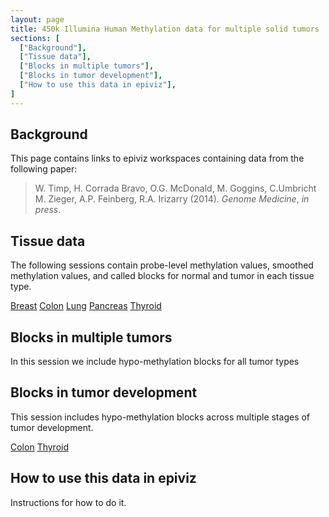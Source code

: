 ```yaml
---
layout: page
title: 450k Illumina Human Methylation data for multiple solid tumors
sections: [
  ["Background"],
  ["Tissue data"],
  ["Blocks in multiple tumors"],
  ["Blocks in tumor development"],
  ["How to use this data in epiviz"],
]
---
```


## Background

This page contains links to epiviz workspaces containing data from
the following paper:

> W. Timp, H. Corrada Bravo, O.G. McDonald, M. Goggins, C.Umbricht
> M. Zieger, A.P. Feinberg, R.A. Irizarry (2014). *Genome Medicine*,
> *in press*.

## Tissue data

The following sessions contain probe-level methylation values,
smoothed methylation values, and called blocks for normal
and tumor in each tissue type.

[Breast](http://epiviz.cbcb.umd.edu/?ws=...)
[Colon](http://epiviz.cbcb.umd.edu/?ws=...)
[Lung](http://epiviz.cbcb.umd.edu/?ws=...)
[Pancreas](http://epiviz.cbcb.umd.edu/?ws=...)
[Thyroid](http://epiviz.cbcb.umd.edu/?ws=...)

## Blocks in multiple tumors

In this session we include hypo-methylation blocks for all tumor types

[](http://epiviz.cbcb.umd.edu/?ws=...)

## Blocks in tumor development

This session includes hypo-methylation blocks across multiple 
stages of tumor development.

[Colon](http://epiviz.cbcb.umd.edu/?ws=...)
[Thyroid](http://epiviz.cbcb.umd.edu/?ws=...)

## How to use this data in epiviz

Instructions for how to do it.
